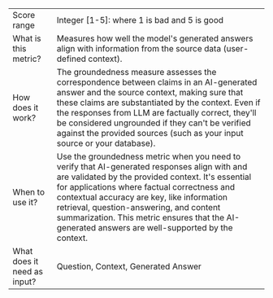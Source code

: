 | 	| |
| -- | -- |
| Score range |	Integer [1-5]: where 1 is bad and 5 is good |
| What is this metric? | Measures how well the model's generated answers align with information from the source data (user-defined context). |
| How does it work? | The groundedness measure assesses the correspondence between claims in an AI-generated answer and the source context, making sure that these claims are substantiated by the context. Even if the responses from LLM are factually correct, they'll be considered ungrounded if they can't be verified against the provided sources (such as your input source or your database). |
| When to use it? |	Use the groundedness metric when you need to verify that AI-generated responses align with and are validated by the provided context. It's essential for applications where factual correctness and contextual accuracy are key, like information retrieval, question-answering, and content summarization. This metric ensures that the AI-generated answers are well-supported by the context. |
| What does it need as input? |	Question, Context, Generated Answer |
